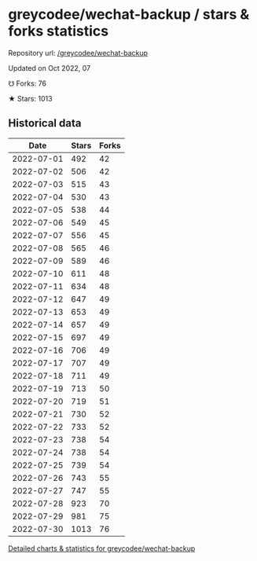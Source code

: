 # greycodee/wechat-backup / stars & forks statistics

Repository url: [/greycodee/wechat-backup](https://github.com/greycodee/wechat-backup)

Updated on Oct 2022, 07

☋ Forks: 76

★ Stars: 1013

## Historical data
| Date | Stars | Forks |
|------|-------|-------|
| 2022-07-01 | 492 | 42 | 
| 2022-07-02 | 506 | 42 | 
| 2022-07-03 | 515 | 43 | 
| 2022-07-04 | 530 | 43 | 
| 2022-07-05 | 538 | 44 | 
| 2022-07-06 | 549 | 45 | 
| 2022-07-07 | 556 | 45 | 
| 2022-07-08 | 565 | 46 | 
| 2022-07-09 | 589 | 46 | 
| 2022-07-10 | 611 | 48 | 
| 2022-07-11 | 634 | 48 | 
| 2022-07-12 | 647 | 49 | 
| 2022-07-13 | 653 | 49 | 
| 2022-07-14 | 657 | 49 | 
| 2022-07-15 | 697 | 49 | 
| 2022-07-16 | 706 | 49 | 
| 2022-07-17 | 707 | 49 | 
| 2022-07-18 | 711 | 49 | 
| 2022-07-19 | 713 | 50 | 
| 2022-07-20 | 719 | 51 | 
| 2022-07-21 | 730 | 52 | 
| 2022-07-22 | 733 | 52 | 
| 2022-07-23 | 738 | 54 | 
| 2022-07-24 | 738 | 54 | 
| 2022-07-25 | 739 | 54 | 
| 2022-07-26 | 743 | 55 | 
| 2022-07-27 | 747 | 55 | 
| 2022-07-28 | 923 | 70 | 
| 2022-07-29 | 981 | 75 | 
| 2022-07-30 | 1013 | 76 | 


[Detailed charts & statistics for greycodee/wechat-backup](https://reviewgithub.com/rep/greycodee/wechat-backup)

